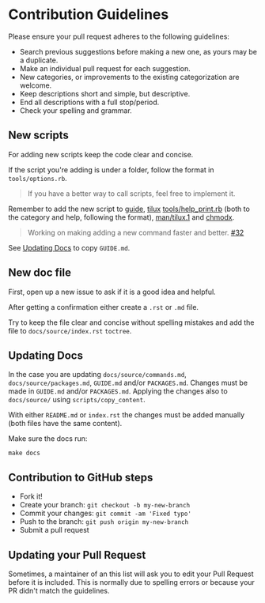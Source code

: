 # Contribution Guidelines

Please ensure your pull request adheres to the following guidelines:

- Search previous suggestions before making a new one, as yours may be a duplicate.
- Make an individual pull request for each suggestion.
- New categories, or improvements to the existing categorization are welcome.
- Keep descriptions short and simple, but descriptive.
- End all descriptions with a full stop/period.
- Check your spelling and grammar.

## New scripts

For adding new scripts keep the code clear and concise.

If the script you're adding is under a folder, follow the format in `tools/options.rb`.

> If you have a better way to call scripts, feel free to implement it.

Remember to add the new script to [guide](GUIDE.md),
[tilux](tilux) [tools/help_print.rb](tools/help_print.rb)
(both to the category and help, following the format),
[man/tilux.1](man/tilux.1) and [chmodx](chmodx).

> Working on making adding a new command faster and better. [#32](https://github.com/endormi/tilux/issues/32)

See [Updating Docs](#updating-docs) to copy `GUIDE.md`.

## New doc file

First, open up a new issue to ask if it is a good idea and helpful.

After getting a confirmation either create a `.rst` or `.md` file.

Try to keep the file clear and concise without spelling mistakes
and add the file to `docs/source/index.rst` `toctree`.

## Updating Docs

In the case you are updating `docs/source/commands.md`, `docs/source/packages.md`,
`GUIDE.md` and/or `PACKAGES.md`.
Changes must be made in `GUIDE.md` and/or `PACKAGES.md`.
Applying the changes also to `docs/source/` using `scripts/copy_content`.

With either `README.md` or `index.rst` the changes
must be added manually (both files have the same content).

Make sure the docs run:

```
make docs
```

## Contribution to GitHub steps

- Fork it!
- Create your branch: `git checkout -b my-new-branch`
- Commit your changes: `git commit -am 'Fixed typo'`
- Push to the branch: `git push origin my-new-branch`
- Submit a pull request

## Updating your Pull Request

Sometimes, a maintainer of an this list
will ask you to edit your Pull Request before it is included.
This is normally due to spelling errors or because your PR didn't match the guidelines.
